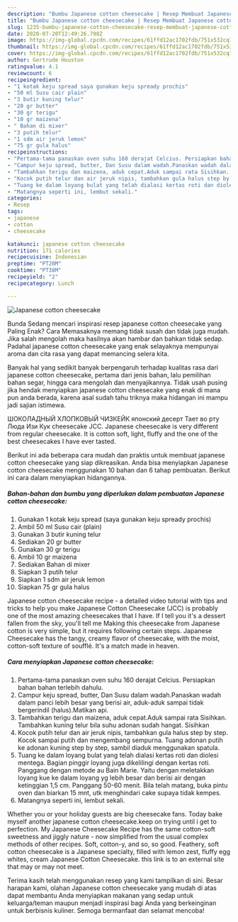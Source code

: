 ```yaml
---
description: "Bumbu Japanese cotton cheesecake | Resep Membuat Japanese cotton cheesecake Yang Sempurna"
title: "Bumbu Japanese cotton cheesecake | Resep Membuat Japanese cotton cheesecake Yang Sempurna"
slug: 1235-bumbu-japanese-cotton-cheesecake-resep-membuat-japanese-cotton-cheesecake-yang-sempurna
date: 2020-07-20T12:49:26.798Z
image: https://img-global.cpcdn.com/recipes/61ffd12ac1702fdb/751x532cq70/japanese-cotton-cheesecake-foto-resep-utama.jpg
thumbnail: https://img-global.cpcdn.com/recipes/61ffd12ac1702fdb/751x532cq70/japanese-cotton-cheesecake-foto-resep-utama.jpg
cover: https://img-global.cpcdn.com/recipes/61ffd12ac1702fdb/751x532cq70/japanese-cotton-cheesecake-foto-resep-utama.jpg
author: Gertrude Houston
ratingvalue: 4.1
reviewcount: 6
recipeingredient:
- "1 kotak keju spread saya gunakan keju spready prochis"
- "50 ml Susu cair plain"
- "3 butir kuning telur"
- "20 gr butter"
- "30 gr terigu"
- "10 gr maizena"
- " Bahan di mixer"
- "3 putih telur"
- "1 sdm air jeruk lemon"
- "75 gr gula halus"
recipeinstructions:
- "Pertama-tama panaskan oven suhu 160 derajat Celcius. Persiapkan bahan bahan terlebih dahulu."
- "Campur keju spread, butter, Dan Susu dalam wadah.Panaskan wadah dalam panci lebih besar yang berisi air, aduk-aduk sampai tidak bergerindil (halus).Matikan api."
- "Tambahkan terigu dan maizena, aduk cepat.Aduk sampai rata Sisihkan. Tambahkan kuning telur bila suhu adonan sudah hangat. Sisihkan"
- "Kocok putih telur dan air jeruk nipis, tambahkan gula halus step by step. Kocok sampai putih dan mengembang sempurna. Tuang adonan putih ke adonan kuning step by step, sambil diaduk menggunakan spatula."
- "Tuang ke dalam loyang bulat yang telah dialasi kertas roti dan diolesi mentega. Bagian pinggir loyang juga dikelilingi dengan kertas roti. Panggang dengan metode au Bain Marie. Yaitu dengan meletakkan loyang kue ke dalam loyang yg lebih besar dan berisi air dengan ketinggian 1,5 cm. Panggang 50-60 menit. Bila telah matang, buka pintu oven dan biarkan 15 mnt, utk menghindari cake supaya tidak kempes."
- "Matangnya seperti ini, lembut sekali."
categories:
- Resep
tags:
- japanese
- cotton
- cheesecake

katakunci: japanese cotton cheesecake 
nutrition: 171 calories
recipecuisine: Indonesian
preptime: "PT20M"
cooktime: "PT38M"
recipeyield: "2"
recipecategory: Lunch

---
```



![Japanese cotton cheesecake](https://img-global.cpcdn.com/recipes/61ffd12ac1702fdb/751x532cq70/japanese-cotton-cheesecake-foto-resep-utama.jpg)

Bunda Sedang mencari inspirasi resep japanese cotton cheesecake yang Paling Enak? Cara Memasaknya memang tidak susah dan tidak juga mudah. Jika salah mengolah maka hasilnya akan hambar dan bahkan tidak sedap. Padahal japanese cotton cheesecake yang enak selayaknya mempunyai aroma dan cita rasa yang dapat memancing selera kita.

Banyak hal yang sedikit banyak berpengaruh terhadap kualitas rasa dari japanese cotton cheesecake, pertama dari jenis bahan, lalu pemilihan bahan segar, hingga cara mengolah dan menyajikannya. Tidak usah pusing jika hendak menyiapkan japanese cotton cheesecake yang enak di mana pun anda berada, karena asal sudah tahu triknya maka hidangan ini mampu jadi sajian istimewa.

ШОКОЛАДНЫЙ ХЛОПКОВЫЙ ЧИЗКЕЙК японский десерт Тает во рту Люда Изи Кук cheesecake JCC. Japanese cheesecake is very different from regular cheesecake. It is cotton soft, light, fluffy and the one of the best cheesecakes I have ever tasted.


Berikut ini ada beberapa cara mudah dan praktis untuk membuat japanese cotton cheesecake yang siap dikreasikan. Anda bisa menyiapkan Japanese cotton cheesecake menggunakan 10 bahan dan 6 tahap pembuatan. Berikut ini cara dalam menyiapkan hidangannya.

<!--inarticleads1-->

##### Bahan-bahan dan bumbu yang diperlukan dalam pembuatan Japanese cotton cheesecake:

1. Gunakan 1 kotak keju spread (saya gunakan keju spready prochis)
1. Ambil 50 ml Susu cair (plain)
1. Gunakan 3 butir kuning telur
1. Sediakan 20 gr butter
1. Gunakan 30 gr terigu
1. Ambil 10 gr maizena
1. Sediakan  Bahan di mixer
1. Siapkan 3 putih telur
1. Siapkan 1 sdm air jeruk lemon
1. Siapkan 75 gr gula halus


Japanese cotton cheesecake recipe - a detailed video tutorial with tips and tricks to help you make Japanese Cotton Cheesecake (JCC) is probably one of the most amazing cheesecakes that I have. If I tell you it&#39;s a dessert fallen from the sky, you&#39;ll tell me Making this cheesecake from Japanese cotton is very simple, but it requires following certain steps. Japanese Cheesecake has the tangy, creamy flavor of cheesecake, with the moist, cotton-soft texture of soufflé. It&#39;s a match made in heaven. 

<!--inarticleads2-->

##### Cara menyiapkan Japanese cotton cheesecake:

1. Pertama-tama panaskan oven suhu 160 derajat Celcius. Persiapkan bahan bahan terlebih dahulu.
1. Campur keju spread, butter, Dan Susu dalam wadah.Panaskan wadah dalam panci lebih besar yang berisi air, aduk-aduk sampai tidak bergerindil (halus).Matikan api.
1. Tambahkan terigu dan maizena, aduk cepat.Aduk sampai rata Sisihkan. Tambahkan kuning telur bila suhu adonan sudah hangat. Sisihkan
1. Kocok putih telur dan air jeruk nipis, tambahkan gula halus step by step. Kocok sampai putih dan mengembang sempurna. Tuang adonan putih ke adonan kuning step by step, sambil diaduk menggunakan spatula.
1. Tuang ke dalam loyang bulat yang telah dialasi kertas roti dan diolesi mentega. Bagian pinggir loyang juga dikelilingi dengan kertas roti. Panggang dengan metode au Bain Marie. Yaitu dengan meletakkan loyang kue ke dalam loyang yg lebih besar dan berisi air dengan ketinggian 1,5 cm. Panggang 50-60 menit. Bila telah matang, buka pintu oven dan biarkan 15 mnt, utk menghindari cake supaya tidak kempes.
1. Matangnya seperti ini, lembut sekali.


Whether you or your holiday guests are big cheesecake fans. Today bake myself another japanese cotton cheesecake.keep on trying until i get to perfection. My Japanese Cheesecake Recipe has the same cotton-soft sweetness and jiggly nature - now simplified from the usual complex methods of other recipes. Soft, cotton-y, and so, so good. Feathery, soft cotton cheesecake is a Japanese specialty, filled with lemon zest, fluffy egg whites, cream Japanese Cotton Cheesecake. this link is to an external site that may or may not meet. 

Terima kasih telah menggunakan resep yang kami tampilkan di sini. Besar harapan kami, olahan Japanese cotton cheesecake yang mudah di atas dapat membantu Anda menyiapkan makanan yang sedap untuk keluarga/teman maupun menjadi inspirasi bagi Anda yang berkeinginan untuk berbisnis kuliner. Semoga bermanfaat dan selamat mencoba!
